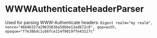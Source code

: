 # WWWAuthenticateHeaderParser

Used for parsing WWW-Authenticate headers: `Digest realm="my realm", nonce="4664b327a2963503ba58bbe13ad672c0", qop=auth, opaque="f7e38bdc1c66fce214f9019ffe43117c"` 

